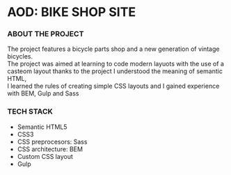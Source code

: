 # AOD: BIKE SHOP SITE #

### ABOUT THE PROJECT ###  
The project features a bicycle parts shop and a new generation of vintage bicycles.  
The project was aimed at learning to code modern layuots with the use of a casteom layout thanks to the project I understood the meaning of semantic HTML,  
I learned the rules of creating simple CSS layouts and I gained experience with BEM, Gulp and Sass  

### TECH STACK ###  

* Semantic HTML5
* CSS3  
* CSS preprocesors: Sass  
* CSS architecture: BEM  
* Custom CSS layout  
* Gulp  
